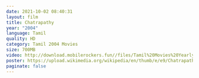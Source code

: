 ```yaml
---
date: 2021-10-02 08:40:31
layout: film
title: Chatrapathy
year: "2004"
language: Tamil
quality: HD
category: Tamil 2004 Movies
size: 700MB
video: http://download.mobilerockers.fun//files/Tamil%20Movies%20Yearly%20Collections/Tamil%202004%20Collections/Chatrapathy%20(2004)/Chatrapathy%20(2004)%20Full%20Movies/Chatrapathy%20(2004)%20HDRip/Chatrapathy%20(2004)%20HDRip%20Single%20Part.mp4
poster: https://upload.wikimedia.org/wikipedia/en/thumb/e/e9/Chatrapathy_poster.jpg/220px-Chatrapathy_poster.jpg
paginate: false
---
```

